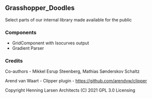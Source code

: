 ## Grasshopper_Doodles
Select parts of our internal library made available for the public

### Components
- GridComponent with Isocurves output
- Gradient Parser




### Credits
Co-authors - Mikkel Esrup Steenberg, Mathias Sønderskov Schaltz

Arend van Waart - Clipper plugin - https://github.com/arendvw/clipper


Copyright Henning Larsen Architects (C) 2021
GPL 3.0 Licensing
